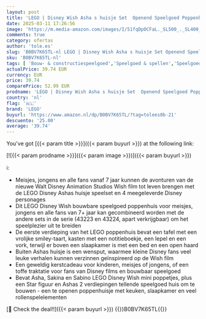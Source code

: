 ```yaml
---
layout: post
title: 'LEGO | Disney Wish Asha s huisje Set  Openend Speelgoed Poppenhuis uit de Wish Film met Asha  Sakina en Sabino Personages Poppetjes en Star Figuur  Cadeau voor Kinderen  Meisjes en Jongens 43231'
date: 2025-03-11 17:26:56
image: 'https://m.media-amazon.com/images/I/51fqDpOCFaL._SL500_._SL400_.jpg'
comments: true
category: ofertas
author: 'tole.es'
slug: 'B0BV7K65TL-nl LEGO | Disney Wish Asha s huisje Set Openend Speelgoed...'
sku: 'B0BV7K65TL-nl'
tags: [ 'Bouw- & constructiespeelgoed','Speelgoed & spellen','Speelgoedbouwsets','lego','🇳🇱', ]
actualPrice: 39.74 EUR
currency: EUR
price: 39.74
comparePrice: 52.99 EUR
prodname: 'LEGO | Disney Wish Asha s huisje Set  Openend Speelgoed Poppenhuis uit de Wish Film met Asha  Sakina en Sabino Personages Poppetjes en Star Figuur  Cadeau voor Kinderen  Meisjes en Jongens 43231'
country: 'nl'
flag: '🇳🇱'
brand: 'LEGO'
buyurl: 'https://www.amazon.nl/dp/B0BV7K65TL/?tag=tolees0b-21'
descuento: '25.00'
average: '39.74'
---
```


You've got [{{< param title >}}]({{< param buyurl >}}) at the following link:

[![{{< param prodname >}}]({{< param image >}})]({{< param buyurl >}})

ℹ️:

- Meisjes, jongens en alle fans vanaf 7 jaar kunnen de avonturen van de nieuwe Walt Disney Animation Studios Wish film tot leven brengen met de LEGO Disney Ashas huisje speelset en 4 meegeleverde Disney personages
- Dit LEGO Disney Wish bouwbare speelgoed poppenhuis voor meisjes, jongens en alle fans van 7+ jaar kan gecombineerd worden met de andere sets in de serie (43223 en 43224, apart verkrijgbaar) om het speelplezier uit te breiden
- De eerste verdieping van het LEGO poppenhuis bevat een tafel met een vrolijke smiley-taart, kasten met een notitieboekje, een lepel en een vork, terwijl er boven een slaapkamer is met een bed en een open haard
- Buiten Ashas huisje is een wensput, waarmee kleine Disney fans veel leuke verhalen kunnen verzinnen geïnspireerd op de Wish film
- Een geweldig kerstcadeau voor kinderen, meisjes of jongens, of een toffe traktatie voor fans van Disney films en bouwbaar speelgoed
- Bevat Asha, Sakina en Sabino LEGO Disney Wish mini poppetjes, plus een Star figuur en Ashas 2 verdiepingen tellende speelgoed huis om te bouwen - een te openen poppenhuisje met keuken, slaapkamer en veel rollenspelelementen

[🛒 Check the deal!!]({{< param buyurl >}})
{{<world>}}B0BV7K65TL{{</world>}}
